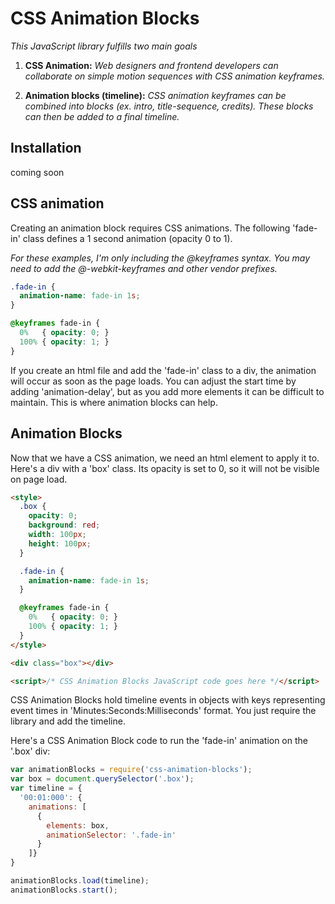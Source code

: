 # CSS Animation Blocks
_This JavaScript library fulfills two main goals_

1. **CSS Animation:** _Web designers and frontend developers can collaborate on simple motion sequences with CSS animation keyframes._

2. **Animation blocks (timeline):** _CSS animation keyframes can be combined into blocks (ex. intro, title-sequence, credits). These blocks can then be added to a final timeline._

## Installation
coming soon

## CSS animation
Creating an animation block requires CSS animations. The following 'fade-in' class defines a 1 second animation (opacity 0 to 1).

_For these examples, I'm only including the @keyframes syntax. You may need to add the @-webkit-keyframes and other vendor prefixes._

```CSS
.fade-in {
  animation-name: fade-in 1s;
}

@keyframes fade-in {
  0%   { opacity: 0; }
  100% { opacity: 1; }    
}
```

If you create an html file and add the 'fade-in' class to a div, the animation will occur as soon as the page loads. You can adjust the start time by adding 'animation-delay', but as you add more elements it can be difficult to maintain. This is where animation blocks can help.

## Animation Blocks
Now that we have a CSS animation, we need an html element to apply it to. Here's a div with a 'box' class. Its opacity is set to 0, so it will not be visible on page load.

```html
<style>
  .box {
    opacity: 0;
    background: red;
    width: 100px;
    height: 100px;
  }

  .fade-in {
    animation-name: fade-in 1s;
  }

  @keyframes fade-in {
    0%   { opacity: 0; }
    100% { opacity: 1; }    
  }    
</style>

<div class="box"></div>

<script>/* CSS Animation Blocks JavaScript code goes here */</script>
```

CSS Animation Blocks hold timeline events in objects with keys representing event times in 'Minutes:Seconds:Milliseconds' format. You just require the library and add the timeline.

Here's a CSS Animation Block code to run the 'fade-in' animation on the '.box' div:

```JavaScript
var animationBlocks = require('css-animation-blocks');
var box = document.querySelector('.box');
var timeline = {
  '00:01:000': {
    animations: [
      {
        elements: box,
        animationSelector: '.fade-in'
      }
    ]}
}

animationBlocks.load(timeline);
animationBlocks.start();
```
